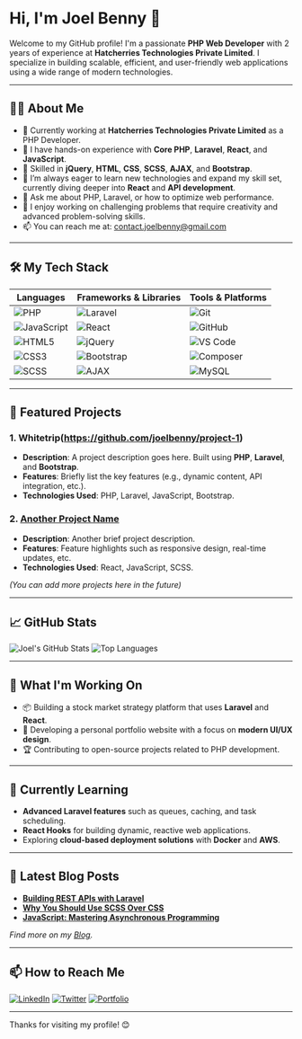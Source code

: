 # Hi, I'm Joel Benny 👋

Welcome to my GitHub profile! I'm a passionate **PHP Web Developer** with 2 years of experience at **Hatcherries Technologies Private Limited**. I specialize in building scalable, efficient, and user-friendly web applications using a wide range of modern technologies.

---

## 🧑‍💻 About Me

- 💼 Currently working at **Hatcherries Technologies Private Limited** as a PHP Developer.
- 🔧 I have hands-on experience with **Core PHP**, **Laravel**, **React**, and **JavaScript**.
- 🔄 Skilled in **jQuery**, **HTML**, **CSS**, **SCSS**, **AJAX**, and **Bootstrap**.
- 🌱 I’m always eager to learn new technologies and expand my skill set, currently diving deeper into **React** and **API development**.
- 💬 Ask me about PHP, Laravel, or how to optimize web performance.
- 🎯 I enjoy working on challenging problems that require creativity and advanced problem-solving skills.
- 📫 You can reach me at: contact.joelbenny@gmail.com

---

## 🛠️ My Tech Stack

| **Languages**         | **Frameworks & Libraries**   | **Tools & Platforms** |
|-----------------------|------------------------------|-----------------------|
| ![PHP](https://img.shields.io/badge/-PHP-777BB4?style=flat&logo=php&logoColor=white) | ![Laravel](https://img.shields.io/badge/-Laravel-FF2D20?style=flat&logo=laravel&logoColor=white) | ![Git](https://img.shields.io/badge/-Git-F05032?style=flat&logo=git&logoColor=white) |
| ![JavaScript](https://img.shields.io/badge/-JavaScript-F7DF1E?style=flat&logo=javascript&logoColor=black) | ![React](https://img.shields.io/badge/-React-61DAFB?style=flat&logo=react&logoColor=black) | ![GitHub](https://img.shields.io/badge/-GitHub-181717?style=flat&logo=github) |
| ![HTML5](https://img.shields.io/badge/-HTML5-E34F26?style=flat&logo=html5&logoColor=white) | ![jQuery](https://img.shields.io/badge/-jQuery-0769AD?style=flat&logo=jquery&logoColor=white) | ![VS Code](https://img.shields.io/badge/-VS%20Code-007ACC?style=flat&logo=visual-studio-code&logoColor=white) |
| ![CSS3](https://img.shields.io/badge/-CSS3-1572B6?style=flat&logo=css3&logoColor=white) | ![Bootstrap](https://img.shields.io/badge/-Bootstrap-7952B3?style=flat&logo=bootstrap&logoColor=white) | ![Composer](https://img.shields.io/badge/-Composer-885630?style=flat&logo=composer&logoColor=white) |
| ![SCSS](https://img.shields.io/badge/-SCSS-C6538C?style=flat&logo=sass&logoColor=white) | ![AJAX](https://img.shields.io/badge/-AJAX-007ACC?style=flat) | ![MySQL](https://img.shields.io/badge/-MySQL-4479A1?style=flat&logo=mysql&logoColor=white) |

---

## 🚀 Featured Projects

### 1. **Whitetrip(https://github.com/joelbenny/project-1)**

- **Description**: A project description goes here. Built using **PHP**, **Laravel**, and **Bootstrap**.
- **Features**: Briefly list the key features (e.g., dynamic content, API integration, etc.).
- **Technologies Used**: PHP, Laravel, JavaScript, Bootstrap.

### 2. **[Another Project Name](https://github.com/joelbenny/project-2)**

- **Description**: Another brief project description.
- **Features**: Feature highlights such as responsive design, real-time updates, etc.
- **Technologies Used**: React, JavaScript, SCSS.

*(You can add more projects here in the future)*

---

## 📈 GitHub Stats

![Joel's GitHub Stats](https://github-readme-stats.vercel.app/api?username=joelbenny&show_icons=true&theme=dracula)
![Top Languages](https://github-readme-stats.vercel.app/api/top-langs/?username=joelbenny&layout=compact&theme=dracula)

---

## 📂 What I'm Working On

- 📦 Building a stock market strategy platform that uses **Laravel** and **React**.
- 🎨 Developing a personal portfolio website with a focus on **modern UI/UX design**.
- 🏆 Contributing to open-source projects related to PHP development.

---

## 🌱 Currently Learning

- **Advanced Laravel features** such as queues, caching, and task scheduling.
- **React Hooks** for building dynamic, reactive web applications.
- Exploring **cloud-based deployment solutions** with **Docker** and **AWS**.

---

## 📝 Latest Blog Posts

- [**Building REST APIs with Laravel**](https://yourblog.com/rest-apis-laravel)
- [**Why You Should Use SCSS Over CSS**](https://yourblog.com/scss-vs-css)
- [**JavaScript: Mastering Asynchronous Programming**](https://yourblog.com/async-javascript)

*Find more on my [Blog](https://yourblog.com).*

---

## 📫 How to Reach Me

[![LinkedIn](https://img.shields.io/badge/-LinkedIn-0A66C2?style=flat&logo=linkedin&logoColor=white)](https://linkedin.com/in/joelbenny) 
[![Twitter](https://img.shields.io/badge/-Twitter-1DA1F2?style=flat&logo=twitter&logoColor=white)](https://twitter.com/joelbenny) 
[![Portfolio](https://img.shields.io/badge/Portfolio-000000?style=flat&logo=icon&logoColor=white)](https://yourportfolio.com)

---

Thanks for visiting my profile! 😊

